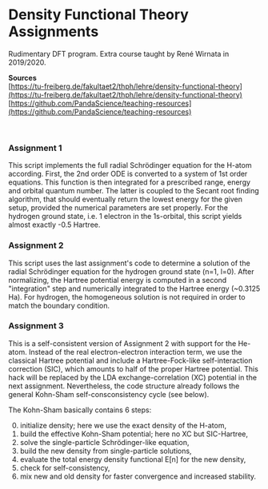 # Density Functional Theory Assignments #

Rudimentary DFT program. Extra course taught by René Wirnata in 2019/2020.

**Sources**  
[https://tu-freiberg.de/fakultaet2/thph/lehre/density-functional-theory](https://tu-freiberg.de/fakultaet2/thph/lehre/density-functional-theory)  
[https://github.com/PandaScience/teaching-resources](https://github.com/PandaScience/teaching-resources)

&nbsp;
### Assignment 1 ###
This script implements the full radial Schrödinger equation for the H-atom
according. First, the 2nd order ODE is converted to a system of 1st order
equations. This function is then integrated for a prescribed range, energy
and orbital quantum number. The latter is coupled to the Secant root finding
algorithm, that should eventually return the lowest energy for the given
setup, provided the numerical parameters are set properly. For the hydrogen
ground state, i.e. 1 electron in the 1s-orbital, this script yields almost
exactly -0.5 Hartree.


### Assignment 2 ###
This script uses the last assignment's code to determine a solution of the
radial Schrödinger equation for the hydrogen ground state (n=1, l=0). After
normalizing, the Hartree potential energy is computed in a second "integration"
step and numerically integrated to the Hartree energy (~0.3125 Ha). For
hydrogen, the homogeneous solution is not required in order to match the
boundary condition.


### Assignment 3 ###
This is a self-consistent version of Assignment 2 with support for the
He-atom. Instead of the real electron-electron interaction term, we use the
classical Hartree potential and include a Hartree-Fock-like self-interaction
correction (SIC), which amounts to half of the proper Hartree potential. This
hack will be replaced by the LDA exchange-correlation (XC) potential in the
next assignment. Nevertheless, the code structure already follows the general
Kohn-Sham self-consconsistency cycle (see below).

The Kohn-Sham basically contains 6 steps:
<ol start="0">
  <li>initialize density; here we use the exact density of the H-atom,</li>
  <li>build the effective Kohn-Sham potential; here no XC but SIC-Hartree,</li>
  <li>solve the single-particle Schrödinger-like equation,</li>
  <li>build the new density from single-particle solutions,</li>
  <li>evaluate the total energy density functional E[n] for the new density,</li>
  <li>check for self-consistency,</li>
  <li>mix new and old density for faster convergence and increased stability.</li>
</ol>

